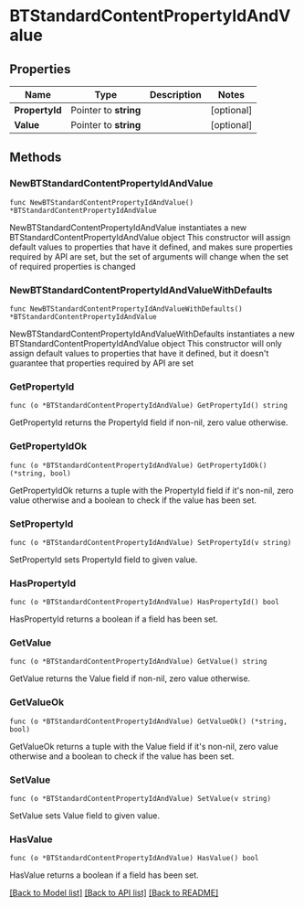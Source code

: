 # BTStandardContentPropertyIdAndValue

## Properties

Name | Type | Description | Notes
------------ | ------------- | ------------- | -------------
**PropertyId** | Pointer to **string** |  | [optional] 
**Value** | Pointer to **string** |  | [optional] 

## Methods

### NewBTStandardContentPropertyIdAndValue

`func NewBTStandardContentPropertyIdAndValue() *BTStandardContentPropertyIdAndValue`

NewBTStandardContentPropertyIdAndValue instantiates a new BTStandardContentPropertyIdAndValue object
This constructor will assign default values to properties that have it defined,
and makes sure properties required by API are set, but the set of arguments
will change when the set of required properties is changed

### NewBTStandardContentPropertyIdAndValueWithDefaults

`func NewBTStandardContentPropertyIdAndValueWithDefaults() *BTStandardContentPropertyIdAndValue`

NewBTStandardContentPropertyIdAndValueWithDefaults instantiates a new BTStandardContentPropertyIdAndValue object
This constructor will only assign default values to properties that have it defined,
but it doesn't guarantee that properties required by API are set

### GetPropertyId

`func (o *BTStandardContentPropertyIdAndValue) GetPropertyId() string`

GetPropertyId returns the PropertyId field if non-nil, zero value otherwise.

### GetPropertyIdOk

`func (o *BTStandardContentPropertyIdAndValue) GetPropertyIdOk() (*string, bool)`

GetPropertyIdOk returns a tuple with the PropertyId field if it's non-nil, zero value otherwise
and a boolean to check if the value has been set.

### SetPropertyId

`func (o *BTStandardContentPropertyIdAndValue) SetPropertyId(v string)`

SetPropertyId sets PropertyId field to given value.

### HasPropertyId

`func (o *BTStandardContentPropertyIdAndValue) HasPropertyId() bool`

HasPropertyId returns a boolean if a field has been set.

### GetValue

`func (o *BTStandardContentPropertyIdAndValue) GetValue() string`

GetValue returns the Value field if non-nil, zero value otherwise.

### GetValueOk

`func (o *BTStandardContentPropertyIdAndValue) GetValueOk() (*string, bool)`

GetValueOk returns a tuple with the Value field if it's non-nil, zero value otherwise
and a boolean to check if the value has been set.

### SetValue

`func (o *BTStandardContentPropertyIdAndValue) SetValue(v string)`

SetValue sets Value field to given value.

### HasValue

`func (o *BTStandardContentPropertyIdAndValue) HasValue() bool`

HasValue returns a boolean if a field has been set.


[[Back to Model list]](../README.md#documentation-for-models) [[Back to API list]](../README.md#documentation-for-api-endpoints) [[Back to README]](../README.md)


